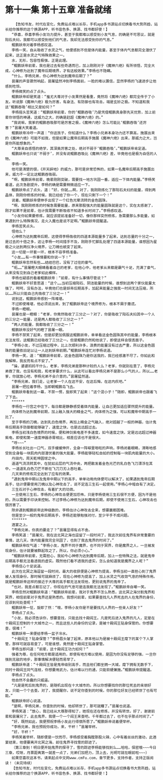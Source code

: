 # 第十一集 第十五章 准备就绪
        【告知书友，时代在变化，免费站点难以长存，手机app多书源站点切换看书大势所趋，站长给你推荐的这个换源APP，听书音色多、换源、找书都好使！】
       “恭喜，恭喜李杨小友功力提升，甚至于我都难以感受到小友气息，的确是不可思议，就是阳石夫妇，我都可以感受到他们的气息，我却无法感受到你的气息。”
       鲲鹏妖帝对着李杨感叹道。
       李杨一笑，自从吸收了水灵之气，他便感到不但是体内能量，甚至于体内气息都完全潜伏了起来，这正是水灵之气特殊效果之一。
       水，无形，包容性极强，正是此理。
       “鲲鹏妖帝前辈，我也是过去有些奇遇而已，加上刚刚对于《魔神六绝》有所领悟，完全大成，心神修为达到了魔帝后期境界，才有这般效果。”李杨也不隐瞒。
       “什么，李杨兄弟，你心神修为达到魔帝后期了？”
       昙屠的声音骤然响起，昙屠猛然冲到李杨面前，一脸的难以置信，显然李杨的飞速进步让他感到吃惊。
       李杨微笑的点了点头。
       鲲鹏妖帝却是笑道：“蚩尤大尊对于小友果然是看重，竟然将《魔神六绝》都完全传于了小友。听说那《魔神六绝》极为厉害，有身法、有防御也有攻击，端是玄妙之极。不知道和我这‘鲲鹏吞吸’相比又是如何？”
       李杨摇头苦笑道：“鲲鹏妖帝前辈，你的‘鲲鹏吞吸’乃是凭借鲲鹏真身那先天优势，加上前辈你领悟的神通，这威力之大，的确是赶超《魔神六绝》的。”
       “我说嘛，我爹的鲲鹏吞吸那可是厉害之极，《魔神六绝》怎么可能比‘鲲鹏吞吸’还厉害？”昙屠大笑着道。
       鲲鹏妖帝冷哼一声道：“你这孩子，你知道什么？李杨小兄弟本身功力还不算高，施展出来的《魔神六绝》可能不如我，但是如果让魔帝后期高手施展《魔神六绝》出来，那威力之大，岂是你所能想象的。”
       “大尊亲自感悟的绝学，其深奥厉害之处，绝对不弱于‘鲲鹏吞吸’。”鲲鹏妖帝肯定道。
       鲲鹏妖帝也只说‘不弱于’，并没有说鲲鹏吞吸比《魔神六绝》差，毕竟他也是极为自信的人物。
       李杨一笑。
       他可是清楚的很，《开天辟地》的威力，那可是非常恐怖的，如果一名魔帝后期高手施展出来，威力不一定比这鲲鹏吞吸弱。
       “啊，鲲鹏妖帝前辈，晚辈刚刚突破，需要找一地方巩固一番，适应一下体内能量。”李杨笑着道，此次急剧提升，李杨的确是需要稍微适应一下。
       鲲鹏妖帝点了点头，道：“好，你就……啊，对了，我刚刚炼化了那阳石夫妇的能量，得到两晶体，刚刚你修炼的时候，我已经给了你一个，现在只剩下一个！”
       说着，鲲鹏妖帝便伸手出现了一个红色光晕流转的金色圆珠，
       “啊，我刚刚修炼的时候急需要能量，原来那股强大的能量圆珠就是这个，实在太感谢了，刚才如果不是前辈，估计我需要不断吸收不知道多长时间了。”李杨感叹道。
       “小友你如果要修炼，就应该提前准备好一切，像你那样突然修炼，急需要那么多能量，如果遇到什么特殊情况，走火入魔也是说不定啊。”鲲鹏妖帝提醒道。
       李杨苦笑点头。
       怪他么？
       心神修为达到魔帝后期，这使得李杨吸收的四道本源能量多了起来，达到总量的十分之一，是过去的十倍之多，这让李杨一时间措手不及，刚刚手忙脚乱处理了四道本源能量，谁想因为星极之火达到两仪净火境界，让刀魄也蜕变了起来。
       这一切是一环套一环，根本不容李杨准备。
       “小友……有一件事情要和你说一下！”
       鲲鹏妖帝忽然有些……结结巴巴，没有了过往的豪气。
       “呃……”昙屠瞪大眼睛看着自己的老爹，在他心中，他老爹从来都是霸气十足，充满了豪气，从来没有见到自己老爹如此模样。
       李杨也疑惑的看着鲲鹏妖帝：“前辈，有什么事情尽管说？”
       鲲鹏妖帝不好意思道：“这个……当初压缩阳石、阴洁能量的时候，谁想到这两个家伙能量太强了，呵呵，没有办法，毕竟他们也是妖帝后期高手，加起来能量之强我一时间无法压缩，所以……所以只能自己先吸收了三分之一！”
       说到这，鲲鹏妖帝感到一阵难堪。
       不过即使难堪，他必须说出来，到了鲲鹏妖帝这个境界修为，根本不屑于撒谎。
       李杨一瞪眼。
       昙屠也是一瞪眼：“老爹，你竟然吸收了三分之一？对了，你是吸收了阳石夫妇其中一个人的三分之一能量，还是两人都吸收了三分之一？”
       “两人的能量，我都吸收了三分之一！”
       鲲鹏妖帝没好气的瞪了昙屠一眼。
       李杨不禁笑了起来，但是却更加佩服这鲲鹏妖帝，单单看这金色圆珠其中的能量，李杨根本无法发现，这鲲鹏已经吸收了三分之一。但是鲲鹏仍然和他说了，即使这样会很丢面子。
       “李杨小友，不过压缩过程中，比上次顺利许多，浪费的能量没有过去严重，所以这金色圆珠的能量依旧足以让一人达到妖帝前期。”鲲鹏妖帝连忙对李杨说道。
       李杨一笑，道：“鲲鹏妖帝前辈，这金色圆珠乃是你送我的，我已经感激不尽了。你如此和我解释，我反而有点不安了。”
       “操，婆婆妈妈干什么，老爹，李杨兄弟是那种计较的人么？老爹，你就别在意了，李杨兄弟救了我，也没有和我，和老爹要求什么，从这可以看出李杨兄弟不是那么小气的人，所以……老爹，你就放心吧，李杨兄弟不会介意的。”昙屠猛然道。
       “李杨兄弟，我们走，让老爹一个人在这不安，在这后悔，在这内疚吧。”
       昙屠一把拉着李杨，当即朝鲲鹏岛飞去。
       鲲鹏妖帝看到这一幕，不禁一愣，旋即笑了起来：“这个混小子！”随即，鲲鹏妖帝也跟着飞了下去。
       ******
       李杨在一行宫之中住下，每日都是静静感受着体内能量，让自己更加适应骤然提升的能量。
       肉体修为达到魔帝前期，加上融入强大的精金之气，肉体修为之强，可以和魔帝中期高手一比了。
       至于李杨的刀魄，达到乳白色境界，再加上精金之气融入，绝对超越了一般的神器，估计鬼帝后期高手防御都能够破了，速度之快，也是远远超过去。
       李杨当初浅白色境界的时候，便和神剑紫电差不多速度，如今速度之快，定是远远超过神器紫电，即使和第一速度神器赤霄相比，相差应该也不是很大。
       “呼~~~”
       李杨长长吐出一口气，双手缓缓伸开，全身一阵噼里啪啦的声响，李杨闭着眼睛，清晰地感受到全身每一块肌肉内部潜伏着的强大能量，李杨能够轻松自如的控制每一块肌肉能量的大小。
       丹田内，周天乾坤圆球之中。
       道道气流流转其中，在犹如云层的气流中央，两把散发着金色光芒的乳白色飞刀漂浮在其中，一道道乳白色刀芒不断在飞刀刀刃上吞吐着。
       几天来的修炼完全达到了应有的效果。
       “遇到鬼帝中期以及鬼帝中期以下的高手，单单动用肉体便可以解决了，如果遇到鬼帝后期高手，估计便要使用刀魄以及心神攻击了，说不定连三生石一起使用。”李杨心中暗自有了决定。
       三生石对于心神攻击，有着扩大的功效。
       一旦使用三生石，李杨的心神攻击便更加恐怖，只是李杨使用三生石很不方便，因为不是他的，所以需要手印诀来控制。不过李杨心神修为达到魔帝后期，即使不使用三生石，心神攻击也很厉害了。
       除非遇到鲲鹏妖帝这种级数的，李杨估计心神攻击全来，想要赢都困难。
       但是至少一般的鬼帝后期高手，李杨还能够勉强对付，至少平手不成问题。
       *******
       酒宴之上。
       “李杨兄弟，你真的要走了？”昙屠显得有点不舍。
       李杨笑道：“昙屠兄，我在这北冥之海也逗留了一段时间了，我这次前往鬼界有非常重要的事情，这几天，体内能量我完全巩固了，也到了我去鬼界的时间了。”
       鲲鹏妖帝叹气道：“李杨小友，鬼界不同于魔界，也不同于冥界，你是魔界之人，一旦被发现身份，估计就要被群起攻之了，所以，你必须小心。”
       “鲲鹏妖帝前辈，无需担心，我如今心神修为达到魔帝后期，加上一些特殊之法，就是鬼帝后期高手都无法看透我的虚实。既然他们看不透我的虚实，怎么会知道我是魔界之人呢？”
       李杨信心十足说道。
       此次在北冥之海逗留一段时间，最大的收获便是心神修为提高，李杨当初一直担心到了鬼界被人发现身份，那时候可就麻烦了，现在心神修为提高了，加上水灵之气收敛气息的特殊作用。就是鲲鹏妖帝这样的接近于大尊的高手都无法发现他，更别说鬼界的鬼帝了。
       “也对，我差点都忘记了，你现在的气息可是连我都无法发现了。”鲲鹏妖帝自嘲一笑。
       李杨忽然对鲲鹏妖帝道：“鲲鹏妖帝前辈，我对于鬼界不怎么熟悉，这北冥之海分割鬼界和冥界，相信前辈对于鬼界还是熟悉的。我想问前辈，如果要查找凡人界死去的人在鬼界的身份，应该到何处查呢？”
       鲲鹏妖帝一怔，旋即了然：“哦，李杨小友你是不是要找凡人界的一些亲人好友？”
       李杨点了点头。
       “小友，我必须告诉你，想要查找，只能去找十殿阎王。凡是死后进入鬼界的凡人，定是在十殿阎王控制的十大城市之一，而且这些人的身份的记录，是被十殿阎王贴身保管的。你想要查，很难！”
       鲲鹏妖帝一来便给李杨一盆子冷水。
       “十殿阎王？贴身保管？”李杨眉头皱了起来，原本他以为是被十殿阎王麾下的某个下人掌管，那样可就容易查了，可是谁想，竟然是十殿阎王贴身掌管。
       李杨当即问道：“前辈，这十殿阎王功力如何？”
       强者为尊，在任何地方都是适用的，即使有地方难以使用，是因为你没有足够的强，一旦你强到无敌的地步，那事情解决便轻而易举了。
       鲲鹏妖帝道：“十殿阎王皆是鬼帝级别高手，而且他们都坐拥一大城，麾下拥有无数手下，同时十殿阎王同气连枝，你想要用武力，估计难以行的通，只能软硬兼施。”鲲鹏妖帝提醒道。
       李杨点了点头。
       他自然不会蠢的只威逼。
       “凡是是死后到鬼界的，是随机出现在十大城市的。所以你想要找你的那位死去的亲朋好友，只能一个个去查。对了，我提醒你，说不定你查到的时候，你的那位好友已经转世了也有可能。”
       鲲鹏妖帝好心说道。
       “是啊，李杨兄弟，你查到的时候，他却转世了，那可就糟了。”昙屠也说道。
       李杨笑道：“放心，我已经从大尊那得知了，她现在还在修炼，并没有转世。好了，谢谢前辈和昙屠兄了，此去鬼界，我便一个一个阎王来查吧。千年都过去了，也不在乎那点时间了。”
       “好，既然如此，我便预祝李杨小友此行得偿所愿了。”鲲鹏妖帝说着便举杯。
       “李杨兄弟，我也预祝你成功，来，干杯！”昙屠举杯。
       “好，干杯！”
       李杨笑着举杯，随即便是一饮而尽，李杨感受着胸膛那股火辣，心中有着丝丝的激动，此酒宴结束，他便要离开北冥之海，前往鬼界寻找雪的踪迹了。
       （第三章到！明日便开始鬼界的探寻了，雪的踪迹李杨能够找到么……哈哈，保密哦~~~今日三章，哎呀，月票距离第一就差一点了，兄弟们加把力，顶上去，光明可就在眼前啦~~~）
       如果您喜欢这本书，请来起点中文网www.cmFu.com，章节更多，支持作者，支持正版阅读！（未完待续）
       【告知书友，时代在变化，免费站点难以长存，手机app多书源站点切换看书大势所趋，站长给你推荐的这个换源APP，听书音色多、换源、找书都好使！】